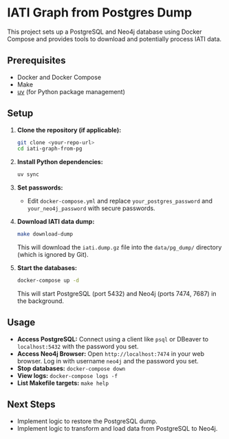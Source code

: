 # IATI Graph from Postgres Dump

This project sets up a PostgreSQL and Neo4j database using Docker Compose and provides tools to download and potentially process IATI data.

## Prerequisites

*   Docker and Docker Compose
*   Make
*   [uv](https://github.com/astral-sh/uv) (for Python package management)

## Setup

1.  **Clone the repository (if applicable):**
    ```bash
    git clone <your-repo-url>
    cd iati-graph-from-pg
    ```

2.  **Install Python dependencies:**
    ```bash
    uv sync
    ```

3.  **Set passwords:**
    *   Edit `docker-compose.yml` and replace `your_postgres_password` and `your_neo4j_password` with secure passwords.

4.  **Download IATI data dump:**
    ```bash
    make download-dump
    ```
    This will download the `iati.dump.gz` file into the `data/pg_dump/` directory (which is ignored by Git).

5.  **Start the databases:**
    ```bash
    docker-compose up -d
    ```
    This will start PostgreSQL (port 5432) and Neo4j (ports 7474, 7687) in the background.

## Usage

*   **Access PostgreSQL:** Connect using a client like `psql` or DBeaver to `localhost:5432` with the password you set.
*   **Access Neo4j Browser:** Open `http://localhost:7474` in your web browser. Log in with username `neo4j` and the password you set.
*   **Stop databases:** `docker-compose down`
*   **View logs:** `docker-compose logs -f`
*   **List Makefile targets:** `make help`

## Next Steps

*   Implement logic to restore the PostgreSQL dump.
*   Implement logic to transform and load data from PostgreSQL to Neo4j.
